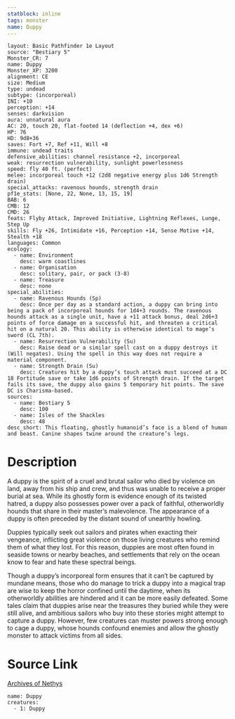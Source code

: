 ```yaml
---
statblock: inline
tags: monster
name: Duppy
---
```

```statblock
layout: Basic Pathfinder 1e Layout
source: "Bestiary 5"
Monster_CR: 7
name: Duppy
Monster_XP: 3200
alignment: CE
size: Medium
type: undead
subtype: (incorporeal)
INI: +10
perception: +14
senses: darkvision
aura: unnatural aura
AC: 20, touch 20, flat-footed 14 (deflection +4, dex +6)
HP: 76
HD: 9d8+36
saves: Fort +7, Ref +11, Will +8
immune: undead traits
defensive_abilities: channel resistance +2, incorporeal
weak: resurrection vulnerability, sunlight powerlessness
speed: fly 40 ft. (perfect)
melee: incorporeal touch +12 (2d8 negative energy plus 1d6 Strength drain)
special_attacks: ravenous hounds, strength drain
pf1e_stats: [None, 22, None, 13, 15, 19]
BAB: 6
CMB: 12
CMD: 26
feats: Flyby Attack, Improved Initiative, Lightning Reflexes, Lunge, Step Up
skills: Fly +26, Intimidate +16, Perception +14, Sense Motive +14, Stealth +18
languages: Common
ecology:
  - name: Environment
    desc: warm coastlines
  - name: Organisation
    desc: solitary, pair, or pack (3-8)
  - name: Treasure
    desc: none
special_abilities:
  - name: Ravenous Hounds (Sp)
    desc: Once per day as a standard action, a duppy can bring into being a pack of incorporeal hounds for 1d4+3 rounds. The ravenous hounds attack as a single unit, have a +11 attack bonus, deal 2d6+3 points of force damage on a successful hit, and threaten a critical hit on a natural 20. This ability is otherwise identical to mage’s sword (CL 7th).
  - name: Resurrection Vulnerability (Su)
    desc: Raise dead or a similar spell cast on a duppy destroys it (Will negates). Using the spell in this way does not require a material component.
  - name: Strength Drain (Su)
    desc: Creatures hit by a duppy’s touch attack must succeed at a DC 18 Fortitude save or take 1d6 points of Strength drain. If the target fails its save, the duppy also gains 5 temporary hit points. The save DC is Charisma-based.
sources:
  - name: Bestiary 5
    desc: 100
  - name: Isles of the Shackles
    desc: 48
desc_short: This floating, ghostly humanoid’s face is a blend of human and beast. Canine shapes twine around the creature’s legs.
```
# Description
A duppy is the spirit of a cruel and brutal sailor who died by violence on land, away from his ship and crew, and thus was unable to receive a proper burial at sea. While its ghostly form is evidence enough of its twisted hatred, a duppy also possesses power over a pack of faithful, otherworldly hounds that share in their master’s malevolence. The appearance of a duppy is often preceded by the distant sound of unearthly howling.

Duppies typically seek out sailors and pirates when exacting their vengeance, inflicting great violence on those living creatures who remind them of what they lost. For this reason, duppies are most often found in seaside towns or nearby beaches, and settlements that rely on the ocean know to fear and hate these spectral beings.

Though a duppy’s incorporeal form ensures that it can’t be captured by mundane means, those who do manage to trick a duppy into a magical trap are wise to keep the horror confined until the daytime, when its otherworldly abilities are hindered and it can be more easily defeated. Some tales claim that duppies arise near the treasures they buried while they were still alive, and ambitious sailors who buy into these stories might attempt to capture a duppy. However, few creatures can muster powers strong enough to cage a duppy, whose hounds confound enemies and allow the ghostly monster to attack victims from all sides.
# Source Link
[Archives of Nethys](https://aonprd.com/MonsterDisplay.aspx?ItemName=Duppy)
```encounter-table
name: Duppy
creatures:
  - 1: Duppy
```
